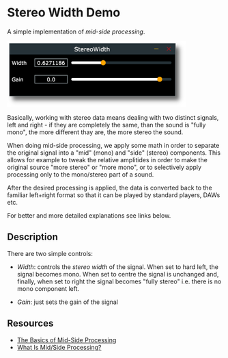 # Stereo Width Demo

A simple implementation of _mid-side processing_. 

![StereoWidth-Screenshot](screenshot.png)

Basically, working with stereo data means dealing with two distinct signals, left and right - if they are completely the same, than the sound is "fully mono", the more different thay are, the more stereo the sound. 

When doing mid-side processing, we apply some math in order to separate the original signal into a "mid" (mono) and "side" (stereo) components. This allows for example to tweak the relative amplitides in order to make the original source "more stereo" or "more mono", or to selectively apply processing only to the mono/stereo part of a sound. 

After the desired processing is applied, the data is converted back to the familiar left+right format so that it can be played by standard players, DAWs etc. 

For better and more detailed explanations see links below. 

## Description

There are two simple controls:

* _Width_: controls the _stereo width_ of the signal. When set to hard left, the signal becomes mono. When set to centre the signal is unchanged and, finally, when set to right the signal becomes "fully stereo" i.e. there is no mono component left. 

* _Gain_: just sets the gain of the signal 

## Resources

* [The Basics of Mid-Side Processing](https://theproaudiofiles.com/mid-side-processing/) 
* [What Is Mid/Side Processing?](https://www.izotope.com/en/blog/mastering/what-is-midside-processing.html)
